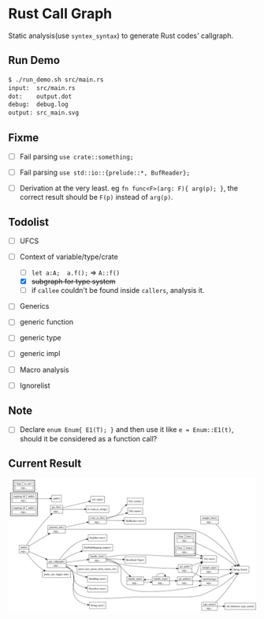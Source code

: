 # Rust Call Graph

Static analysis(use `syntex_syntax`) to generate Rust codes' callgraph.


## Run Demo
```sh
$ ./run_demo.sh src/main.rs
input:  src/main.rs
dot:    output.dot
debug:  debug.log
output: src_main.svg
```

## Fixme
- [ ] Fail parsing `use crate::something;`
- [ ] Fail parsing `use std::io::{prelude::*, BufReader};`
- [ ] Derivation at the very least. eg 
    `fn func<F>(arg: F){ arg(p); }`, the correct result should be `F(p)` instead of `arg(p)`.
    

## Todolist
- [ ]  UFCS
- [ ]  Context of variable/type/crate
    - [ ] `let a:A;  a.f();` => `A::f()`
    - [x] ~~subgraph for type system~~
    - [ ] if `callee` couldn't be found inside `callers`, analysis it.
- [ ]  Generics
  - [ ] generic function
  - [ ] generic type
  - [ ] generic impl
- [ ]  Macro analysis
- [ ]  Ignorelist


## Note
- [ ] Declare `enum Enum{ E1(T); }` and then use it like `e = Enum::E1(t)`, should it be considered as a function call?


## Current Result
![Alt text](./README.svg)

